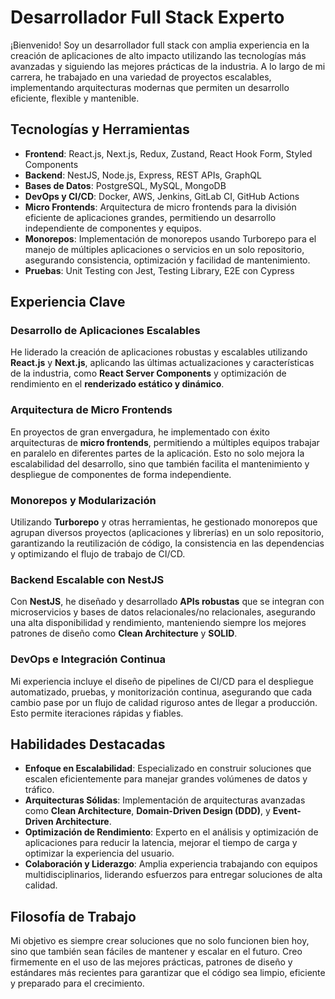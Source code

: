 # Desarrollador Full Stack Experto

¡Bienvenido! Soy un desarrollador full stack con amplia experiencia en la creación de aplicaciones de alto impacto utilizando las tecnologías más avanzadas y siguiendo las mejores prácticas de la industria. A lo largo de mi carrera, he trabajado en una variedad de proyectos escalables, implementando arquitecturas modernas que permiten un desarrollo eficiente, flexible y mantenible.

## Tecnologías y Herramientas

- **Frontend**: React.js, Next.js, Redux, Zustand, React Hook Form, Styled Components
- **Backend**: NestJS, Node.js, Express, REST APIs, GraphQL
- **Bases de Datos**: PostgreSQL, MySQL, MongoDB
- **DevOps y CI/CD**: Docker, AWS, Jenkins, GitLab CI, GitHub Actions
- **Micro Frontends**: Arquitectura de micro frontends para la división eficiente de aplicaciones grandes, permitiendo un desarrollo independiente de componentes y equipos.
- **Monorepos**: Implementación de monorepos usando Turborepo para el manejo de múltiples aplicaciones o servicios en un solo repositorio, asegurando consistencia, optimización y facilidad de mantenimiento.
- **Pruebas**: Unit Testing con Jest, Testing Library, E2E con Cypress

## Experiencia Clave

### Desarrollo de Aplicaciones Escalables
He liderado la creación de aplicaciones robustas y escalables utilizando **React.js** y **Next.js**, aplicando las últimas actualizaciones y características de la industria, como **React Server Components** y optimización de rendimiento en el **renderizado estático y dinámico**.

### Arquitectura de Micro Frontends
En proyectos de gran envergadura, he implementado con éxito arquitecturas de **micro frontends**, permitiendo a múltiples equipos trabajar en paralelo en diferentes partes de la aplicación. Esto no solo mejora la escalabilidad del desarrollo, sino que también facilita el mantenimiento y despliegue de componentes de forma independiente.

### Monorepos y Modularización
Utilizando **Turborepo** y otras herramientas, he gestionado monorepos que agrupan diversos proyectos (aplicaciones y librerías) en un solo repositorio, garantizando la reutilización de código, la consistencia en las dependencias y optimizando el flujo de trabajo de CI/CD.

### Backend Escalable con NestJS
Con **NestJS**, he diseñado y desarrollado **APIs robustas** que se integran con microservicios y bases de datos relacionales/no relacionales, asegurando una alta disponibilidad y rendimiento, manteniendo siempre los mejores patrones de diseño como **Clean Architecture** y **SOLID**.

### DevOps e Integración Continua
Mi experiencia incluye el diseño de pipelines de CI/CD para el despliegue automatizado, pruebas, y monitorización continua, asegurando que cada cambio pase por un flujo de calidad riguroso antes de llegar a producción. Esto permite iteraciones rápidas y fiables.

## Habilidades Destacadas

- **Enfoque en Escalabilidad**: Especializado en construir soluciones que escalen eficientemente para manejar grandes volúmenes de datos y tráfico.
- **Arquitecturas Sólidas**: Implementación de arquitecturas avanzadas como **Clean Architecture**, **Domain-Driven Design (DDD)**, y **Event-Driven Architecture**.
- **Optimización de Rendimiento**: Experto en el análisis y optimización de aplicaciones para reducir la latencia, mejorar el tiempo de carga y optimizar la experiencia del usuario.
- **Colaboración y Liderazgo**: Amplia experiencia trabajando con equipos multidisciplinarios, liderando esfuerzos para entregar soluciones de alta calidad.

## Filosofía de Trabajo

Mi objetivo es siempre crear soluciones que no solo funcionen bien hoy, sino que también sean fáciles de mantener y escalar en el futuro. Creo firmemente en el uso de las mejores prácticas, patrones de diseño y estándares más recientes para garantizar que el código sea limpio, eficiente y preparado para el crecimiento.
